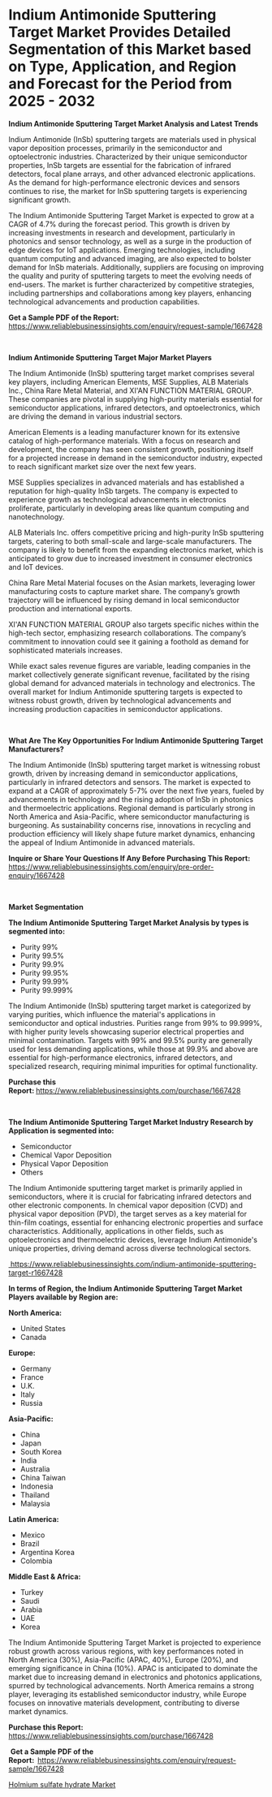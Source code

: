 <p><h1>Indium Antimonide Sputtering Target Market Provides Detailed Segmentation of this Market based on Type, Application, and Region and Forecast for the Period from 2025 - 2032</h1></p><p><strong>Indium Antimonide Sputtering Target Market Analysis and Latest Trends</strong></p>
<p><p>Indium Antimonide (InSb) sputtering targets are materials used in physical vapor deposition processes, primarily in the semiconductor and optoelectronic industries. Characterized by their unique semiconductor properties, InSb targets are essential for the fabrication of infrared detectors, focal plane arrays, and other advanced electronic applications. As the demand for high-performance electronic devices and sensors continues to rise, the market for InSb sputtering targets is experiencing significant growth.</p><p>The Indium Antimonide Sputtering Target Market is expected to grow at a CAGR of 4.7% during the forecast period. This growth is driven by increasing investments in research and development, particularly in photonics and sensor technology, as well as a surge in the production of edge devices for IoT applications. Emerging technologies, including quantum computing and advanced imaging, are also expected to bolster demand for InSb materials. Additionally, suppliers are focusing on improving the quality and purity of sputtering targets to meet the evolving needs of end-users. The market is further characterized by competitive strategies, including partnerships and collaborations among key players, enhancing technological advancements and production capabilities.</p></p>
<p><strong>Get a Sample PDF of the Report:&nbsp;</strong> <a href="https://www.reliablebusinessinsights.com/enquiry/request-sample/1667428?utm_campaign=3086&utm_medium=2&utm_source=Github&utm_content=ia&utm_term=08032025&utm_id=indium-antimonide-sputtering-target">https://www.reliablebusinessinsights.com/enquiry/request-sample/1667428</a></p>
<p>&nbsp;</p>
<p><strong>Indium Antimonide Sputtering Target Major Market Players</strong></p>
<p><p>The Indium Antimonide (InSb) sputtering target market comprises several key players, including American Elements, MSE Supplies, ALB Materials Inc., China Rare Metal Material, and XI'AN FUNCTION MATERIAL GROUP. These companies are pivotal in supplying high-purity materials essential for semiconductor applications, infrared detectors, and optoelectronics, which are driving the demand in various industrial sectors.</p><p>American Elements is a leading manufacturer known for its extensive catalog of high-performance materials. With a focus on research and development, the company has seen consistent growth, positioning itself for a projected increase in demand in the semiconductor industry, expected to reach significant market size over the next few years.</p><p>MSE Supplies specializes in advanced materials and has established a reputation for high-quality InSb targets. The company is expected to experience growth as technological advancements in electronics proliferate, particularly in developing areas like quantum computing and nanotechnology.</p><p>ALB Materials Inc. offers competitive pricing and high-purity InSb sputtering targets, catering to both small-scale and large-scale manufacturers. The company is likely to benefit from the expanding electronics market, which is anticipated to grow due to increased investment in consumer electronics and IoT devices.</p><p>China Rare Metal Material focuses on the Asian markets, leveraging lower manufacturing costs to capture market share. The company’s growth trajectory will be influenced by rising demand in local semiconductor production and international exports.</p><p>XI'AN FUNCTION MATERIAL GROUP also targets specific niches within the high-tech sector, emphasizing research collaborations. The company’s commitment to innovation could see it gaining a foothold as demand for sophisticated materials increases.</p><p>While exact sales revenue figures are variable, leading companies in the market collectively generate significant revenue, facilitated by the rising global demand for advanced materials in technology and electronics. The overall market for Indium Antimonide sputtering targets is expected to witness robust growth, driven by technological advancements and increasing production capacities in semiconductor applications.</p></p>
<p>&nbsp;</p>
<p><strong>What Are The Key Opportunities For Indium Antimonide Sputtering Target Manufacturers?</strong></p>
<p><p>The Indium Antimonide (InSb) sputtering target market is witnessing robust growth, driven by increasing demand in semiconductor applications, particularly in infrared detectors and sensors. The market is expected to expand at a CAGR of approximately 5-7% over the next five years, fueled by advancements in technology and the rising adoption of InSb in photonics and thermoelectric applications. Regional demand is particularly strong in North America and Asia-Pacific, where semiconductor manufacturing is burgeoning. As sustainability concerns rise, innovations in recycling and production efficiency will likely shape future market dynamics, enhancing the appeal of Indium Antimonide in advanced materials.</p></p>
<p><strong>Inquire or Share Your Questions If Any Before Purchasing This Report:</strong> <a href="https://www.reliablebusinessinsights.com/enquiry/pre-order-enquiry/1667428?utm_campaign=3086&utm_medium=2&utm_source=Github&utm_content=ia&utm_term=08032025&utm_id=indium-antimonide-sputtering-target">https://www.reliablebusinessinsights.com/enquiry/pre-order-enquiry/1667428</a></p>
<p>&nbsp;</p>
<p><strong>Market Segmentation</strong></p>
<p><strong>The Indium Antimonide Sputtering Target Market Analysis by types is segmented into:</strong></p>
<p><ul><li>Purity 99%</li><li>Purity 99.5%</li><li>Purity 99.9%</li><li>Purity 99.95%</li><li>Purity 99.99%</li><li>Purity 99.999%</li></ul></p>
<p><p>The Indium Antimonide (InSb) sputtering target market is categorized by varying purities, which influence the material's applications in semiconductor and optical industries. Purities range from 99% to 99.999%, with higher purity levels showcasing superior electrical properties and minimal contamination. Targets with 99% and 99.5% purity are generally used for less demanding applications, while those at 99.9% and above are essential for high-performance electronics, infrared detectors, and specialized research, requiring minimal impurities for optimal functionality.</p></p>
<p><strong>Purchase this Report:&nbsp;</strong><a href="https://www.reliablebusinessinsights.com/purchase/1667428?utm_campaign=3086&utm_medium=2&utm_source=Github&utm_content=ia&utm_term=08032025&utm_id=indium-antimonide-sputtering-target">https://www.reliablebusinessinsights.com/purchase/1667428</a></p>
<p>&nbsp;</p>
<p><strong>The Indium Antimonide Sputtering Target Market Industry Research by Application is segmented into:</strong></p>
<p><ul><li>Semiconductor</li><li>Chemical Vapor Deposition</li><li>Physical Vapor Deposition</li><li>Others</li></ul></p>
<p><p>The Indium Antimonide sputtering target market is primarily applied in semiconductors, where it is crucial for fabricating infrared detectors and other electronic components. In chemical vapor deposition (CVD) and physical vapor deposition (PVD), the target serves as a key material for thin-film coatings, essential for enhancing electronic properties and surface characteristics. Additionally, applications in other fields, such as optoelectronics and thermoelectric devices, leverage Indium Antimonide's unique properties, driving demand across diverse technological sectors.</p></p>
<p><a href="https://www.reliablebusinessinsights.com/indium-antimonide-sputtering-target-r1667428?utm_campaign=3086&utm_medium=2&utm_source=Github&utm_content=ia&utm_term=08032025&utm_id=indium-antimonide-sputtering-target">&nbsp;https://www.reliablebusinessinsights.com/indium-antimonide-sputtering-target-r1667428</a></p>
<p><strong>In terms of Region, the Indium Antimonide Sputtering Target Market Players available by Region are:</strong></p>
<p>
    <p> <strong> North America: </strong>
        <ul>
            <li>United States</li>
            <li>Canada</li>
        </ul>
        </p> 
    <p> <strong> Europe: </strong>
        <ul>
            <li>Germany</li>
            <li>France</li>
            <li>U.K.</li>
            <li>Italy</li>
            <li>Russia</li>
        </ul>
        </p> 
    <p> <strong> Asia-Pacific: </strong>
        <ul>
            <li>China</li>
            <li>Japan</li>
            <li>South Korea</li>
            <li>India</li>
            <li>Australia</li>
            <li>China Taiwan</li>
            <li>Indonesia</li>
            <li>Thailand</li>
            <li>Malaysia</li>
        </ul>
        </p> 
    <p> <strong> Latin America: </strong>
        <ul>
            <li>Mexico</li>
            <li>Brazil</li>
            <li>Argentina Korea</li>
            <li>Colombia</li>
        </ul>
        </p> 
    <p> <strong> Middle East & Africa: </strong>
        <ul>
            <li>Turkey</li>
            <li>Saudi</li>
            <li>Arabia</li>
            <li>UAE</li>
            <li>Korea</li>
        </ul>
    </p>
    </p>
<p><p>The Indium Antimonide Sputtering Target Market is projected to experience robust growth across various regions, with key performances noted in North America (30%), Asia-Pacific (APAC, 40%), Europe (20%), and emerging significance in China (10%). APAC is anticipated to dominate the market due to increasing demand in electronics and photonics applications, spurred by technological advancements. North America remains a strong player, leveraging its established semiconductor industry, while Europe focuses on innovative materials development, contributing to diverse market dynamics.</p></p>
<p><strong>Purchase this Report: </strong><a href="https://www.reliablebusinessinsights.com/purchase/1667428?utm_campaign=3086&utm_medium=2&utm_source=Github&utm_content=ia&utm_term=08032025&utm_id=indium-antimonide-sputtering-target">https://www.reliablebusinessinsights.com/purchase/1667428</a></p>
<p>&nbsp;<strong>Get a Sample PDF of the Report:&nbsp;&nbsp;</strong><a href="https://www.reliablebusinessinsights.com/enquiry/request-sample/1667428?utm_campaign=3086&utm_medium=2&utm_source=Github&utm_content=ia&utm_term=08032025&utm_id=indium-antimonide-sputtering-target">https://www.reliablebusinessinsights.com/enquiry/request-sample/1667428</a></p>
<p><strong></strong></p>
<p><p><a href="https://github.com/jhamygunler/Market-Research-Report-List-1/blob/main/holmium-sulfate-hydrate-market.md?utm_campaign=3086&utm_medium=2&utm_source=Github&utm_content=ia&utm_term=08032025&utm_id=indium-antimonide-sputtering-target">Holmium sulfate hydrate Market</a></p></p>